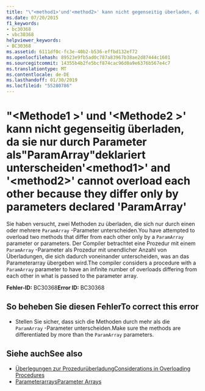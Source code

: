 ```yaml
---
title: "\"<method1>'und'<method2>' kann nicht gegenseitig überladen, da sie nur durch Parameter als\"ParamArray\"deklariert unterscheiden"
ms.date: 07/20/2015
f1_keywords:
- bc30368
- vbc30368
helpviewer_keywords:
- BC30368
ms.assetid: 6111df0c-fc3e-40b2-b536-effbd132ef72
ms.openlocfilehash: 89523e9fb5ad0c787a83967b38ae2d87444c1601
ms.sourcegitcommit: 14355b4b2fe5bcf874cac96d0a9e6376b567e4c7
ms.translationtype: MT
ms.contentlocale: de-DE
ms.lasthandoff: 01/30/2019
ms.locfileid: "55280786"
---
```

# <a name="method1-and-method2-cannot-overload-each-other-because-they-differ-only-by-parameters-declared-paramarray"></a><span data-ttu-id="a9347-102">"\<Methode1 >' und '\<Methode2 >' kann nicht gegenseitig überladen, da sie nur durch Parameter als"ParamArray"deklariert unterscheiden</span><span class="sxs-lookup"><span data-stu-id="a9347-102">'\<method1>' and '\<method2>' cannot overload each other because they differ only by parameters declared 'ParamArray'</span></span>
<span data-ttu-id="a9347-103">Sie haben versucht, zwei Methoden zu überladen, die sich nur durch einen oder mehrere `ParamArray` -Parameter unterscheiden.</span><span class="sxs-lookup"><span data-stu-id="a9347-103">You have attempted to overload two methods that differ from each other only by a `ParamArray` parameter or parameters.</span></span> <span data-ttu-id="a9347-104">Der Compiler betrachtet eine Prozedur mit einem `ParamArray` -Parameter als Prozedur mit unendlicher Anzahl von Überladungen, die sich dadurch voneinander unterscheiden, was an das Parameterarray übergeben wird.</span><span class="sxs-lookup"><span data-stu-id="a9347-104">The compiler considers a procedure with a `ParamArray` parameter to have an infinite number of overloads differing from each other in what is passed to the parameter array.</span></span>  
  
 <span data-ttu-id="a9347-105">**Fehler-ID:** BC30368</span><span class="sxs-lookup"><span data-stu-id="a9347-105">**Error ID:** BC30368</span></span>  
  
## <a name="to-correct-this-error"></a><span data-ttu-id="a9347-106">So beheben Sie diesen Fehler</span><span class="sxs-lookup"><span data-stu-id="a9347-106">To correct this error</span></span>  
  
-   <span data-ttu-id="a9347-107">Stellen Sie sicher, dass sich die Methoden durch mehr als die `ParamArray` -Parameter unterscheiden.</span><span class="sxs-lookup"><span data-stu-id="a9347-107">Make sure the methods are differentiated by more than the `ParamArray` parameters.</span></span>  
  
## <a name="see-also"></a><span data-ttu-id="a9347-108">Siehe auch</span><span class="sxs-lookup"><span data-stu-id="a9347-108">See also</span></span>
- [<span data-ttu-id="a9347-109">Überlegungen zur Prozedurüberladung</span><span class="sxs-lookup"><span data-stu-id="a9347-109">Considerations in Overloading Procedures</span></span>](../../visual-basic/programming-guide/language-features/procedures/considerations-in-overloading-procedures.md)
- [<span data-ttu-id="a9347-110">Parameterarrays</span><span class="sxs-lookup"><span data-stu-id="a9347-110">Parameter Arrays</span></span>](../../visual-basic/programming-guide/language-features/procedures/parameter-arrays.md)

